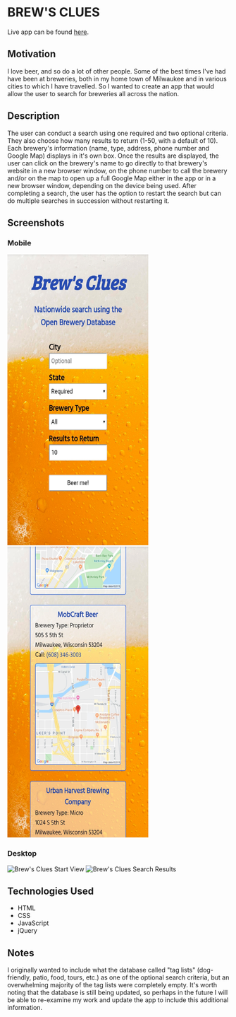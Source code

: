 # BREW'S CLUES

Live app can be found [here](https://timmymcc.github.io/Brews-Clues-Brewery-Search/).


## Motivation

I love beer, and so do a lot of other people. Some of the best times I've had have been at breweries, both in my home town of Milwaukee and in various cities to which I have travelled. So I wanted to create an app that would allow the user to search for breweries all across the nation.


## Description

The user can conduct a search using one required and two optional criteria. They also choose how many results to return (1-50, with a default of 10). Each brewery's information (name, type, address, phone number and Google Map) displays in it's own box. Once the results are displayed, the user can click on the brewery's name to go directly to that brewery's website in a new browser window, on the phone number to call the brewery and/or on the map to open up a full Google Map either in the app or in a new browser window, depending on the device being used. After completing a search, the user has the option to restart the search but can do multiple searches in succession without restarting it.


## Screenshots

### Mobile
<img src="Images/Brews_Clues_Mobile_Start.jpg" alt="Brew's Clues Start View" width="320" height="658">
<img src="Images/Brews_Clues_Mobile_Search.jpg" alt="Brew's Clues Search View" width="320" height="658">


### Desktop
![Brew's Clues Start View](/Images/Brews_Clues_Desktop_Start.png "Brew's Clues")
![Brew's Clues Search Results](/Images/Brews_Clues_Desktop_Search.png "Brew's Clues")


## Technologies Used

+ HTML
+ CSS
+ JavaScript
+ jQuery


## Notes

I originally wanted to include what the database called "tag lists" (dog-friendly, patio, food, tours, etc.) as one of the optional search criteria, but an overwhelming majority of the tag lists were completely empty. It's worth noting that the database is still being updated, so perhaps in the future I will be able to re-examine my work and update the app to include this additional information.
